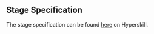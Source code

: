 ## Stage Specification

The stage specification can be found [here](https://hyperskill.org/projects/97/stages/534/implement) on Hyperskill.